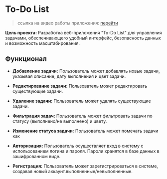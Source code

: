 # To-Do List 
>ссылка на видео работы приложения: [перейти]

**Цель проекта:** Разработка веб-приложения "To-Do List" для управления задачами, обеспечивающего удобный интерфейс, безопасность данных и возможность масштабирования.



## Функционал

- **Добавление задачи:** Пользователь может добавлять новые задачи, указывая описание, дату выполнения и цвет задачи.
- **Редактирование задачи:** Пользователь может редактировать существующие задачи.
- **Удаление задачи:** Пользователь может удалять существующие задачи.
- **Фильтрация задач:** Пользователь может фильтровать задачи по статусу (выполнено/не выполнено) и цвету.
- **Изменение статуса задачи:** Пользователь может помечать задачи как
- **Авторизация:** Пользователь осуществляет вход в систему с использованием логина и пароля. Пароли хранятся в базе данных в зашифрованном виде.
- **Регистрация:** Пользователь может зарегистрироваться в системе, создавая новый аккаунт.выполненные/невыполненные.


   [перейти]: <[http://daringfireball.net](https://drive.google.com/file/d/1K_jNLRbazD3j66g_nqvFRI5vlj0ZC-3p/view?usp=sharing)>
   
